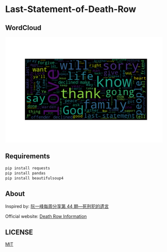 # Last-Statement-of-Death-Row

## WordCloud

![wordcloud for last-statement](last-statement-wordcloud.png)

## Requirements

```shell
pip install requests
pip install pandas
pip install beautifulsoup4
```

## About

Inspired by: [阮一峰每周分享第 44 期—死刑犯的遗言](http://www.ruanyifeng.com/blog/2019/02/weekly-issue-44.html)

Official website: [Death Row Information](https://www.tdcj.texas.gov/death_row/dr_executed_offenders.html)

## LICENSE

[MIT](LICENSE)



